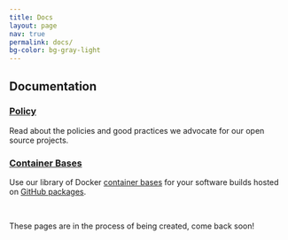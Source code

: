 ```yaml
---
title: Docs
layout: page
nav: true
permalink: docs/
bg-color: bg-gray-light
---
```


<div class="page-section bg-gray-light">
  <div class="container-lg-home px-4">
    <h2 class="display-beta mb-4">Documentation</h2>
    <div class="d-md-flex flex-wrap gut-md mb-6 mb-md-4">
      <div class="col-md-4">
        <div class="card mb-4">
          <h3 class="heading-delta"><a href="{{ site.baseurl }}/policy/">Policy</a></h3>
          <p class="text-gray-light text-small">Read about the policies and good practices we advocate for our open source projects.</p>
        </div>
      </div>
      <div class="col-md-4">
        <div class="card mb-4">
          <h3 class="heading-delta"><a href="{{ site.baseurl }}/docs/container-bases/">Container Bases</a></h3>
          <p class="text-gray-light text-small">Use our library of Docker <a href="{{ site.baseurl }}/docs/container-bases/">container bases</a> for your software builds hosted on <a href="https://github.com/orgs/rse-radiuss/packages" target="_blank">GitHub packages</a>.</p>
        </div>
      </div>
     <!--
      <div class="col-md-4">
        <div class="card mb-4">
          <h3 class="heading-delta"><a href="#">Free wifi access</a></h3>
          <p class="text-gray-light text-small">Searchable map of all free public wifi access points.</p>
        </div>
      </div>
      <div class="col-md-4">
        <div class="card mb-4">
          <h3 class="heading-delta"><a href="#">Playgrounds</a></h3>
          <p class="text-gray-light text-small">Searchable map and list of public playgrounds and their equipment.</p>
        </div>
      </div>
      <div class="col-md-4">
        <div class="card mb-4">
          <h3 class="heading-delta"><a href="#">Police Stations</a></h3>
          <p class="text-gray-light text-small">Map of police stations, their precinct, and hours.</p>
        </div>
      </div>
      <div class="col-md-4">
        <div class="card mb-4">
          <h3 class="heading-delta"><a href="#">Fire Stations</a></h3>
          <p class="text-gray-light text-small">Map of fire stations, their precinct, and hours.</p>
        </div>
      </div>-->
    </div>
  </div>

<br>
<p class="alert alert-info"> These pages are in the process of being created, come back soon!</p>

